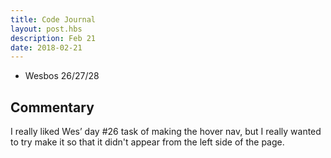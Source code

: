 ```yaml
---
title: Code Journal
layout: post.hbs
description: Feb 21
date: 2018-02-21
---
```


- Wesbos 26/27/28

## Commentary

I really liked Wes’ day #26 task of making the hover nav, but I really wanted to try make it so that it didn't appear from the left side of the page.
